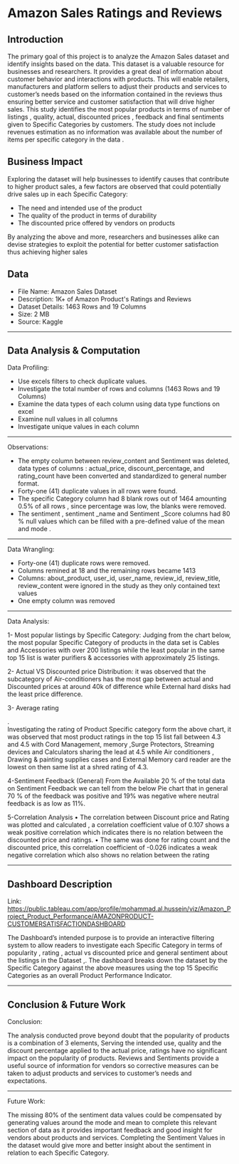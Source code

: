# Amazon Sales Ratings and Reviews

## Introduction
The primary goal of this project is to analyze the Amazon Sales dataset and identify insights based on the data. This  dataset is a valuable resource for businesses and researchers. It provides a great deal of information about customer behavior and interactions with products.
This will enable retailers, manufacturers and platform sellers to adjust their products and services to customer’s needs based on the information contained in the reviews thus ensuring better service and customer satisfaction that will drive higher sales.
This study identifies the most popular products in terms of number of listings , quality, actual, discounted prices , feedback and  final sentiments given to Specific Categories by customers.
The study does not include revenues estimation as no information was available about the number of items per specific category in the data .

## Business Impact

Exploring the dataset will help businesses to identify causes that contribute to higher product sales, a few factors are observed that could potentially drive sales up in each Specific Category:

 - The need and intended use of the product 
 - 	The quality of the product in terms of durability
 - 	The discounted price offered by vendors on products 

By analyzing the above and more, researchers and businesses alike can devise strategies to exploit the potential for better customer satisfaction thus achieving higher sales

## Data

- File Name: 		Amazon Sales Dataset
- Description:	1K+  of Amazon Product's Ratings and Reviews
- Dataset Details: 	1463 Rows and 19 Columns
- Size: 			2 MB
- Source: 		Kaggle
---
## Data Analysis & Computation

 Data Profiling:
-	Use excels filters to check duplicate values.
-	Investigate the total number of rows and columns (1463 Rows and 19 Columns)
-	Examine the data types of each column using data type functions on excel
-	Examine null values in all columns
-	Investigate unique values in each column

---
Observations:

-	The  empty column between review_content and Sentiment  was deleted, data types of columns : actual_price, discount_percentage, and rating_count have been converted and standardized to general number format.
-	Forty-one (41) duplicate values in all rows were found.
- The specific Category column had 8 blank rows out of 1464 amounting 0.5% of all rows , since percentage was low,  the blanks were removed.
- The sentiment , sentiment _name and Sentiment _Score columns had 80 % null values which can be filled with a pre-defined value of the mean and mode .
---
 Data Wrangling:

- Forty-one (41) duplicate rows were removed.
- Columns remined at 18 and the remaining rows  became 1413
- Columns:  about_product, user_id, user_name, review_id, review_title, review_content were ignored in the study as they only contained text values 
- One empty column was removed 
---
 Data Analysis:

1-	Most popular listings by Specific Category:
Judging from the chart below, the most popular Specific Category of products in the data set is Cables and Accessories with over 200 listings while the least popular in the same top 15 list  is water purifiers & accessories with approximately 25 listings.


2-	Actual VS Discounted price Distribution:
it was observed that the subcategory of  Air-conditioners has the most gap between actual and Discounted prices at around 40k of difference while External hard disks had the least price difference.



 
3-	Average rating

.  
Investigating the rating of Product Specific category form the above chart, it was observed that most product ratings in the top 15 list fall between 4.3 and 4.5 with Cord Management, memory ,Surge Protectors, Streaming devices and Calculators sharing the lead at  4.5 while Air conditioners , Drawing & painting supplies cases and External Memory card reader are the lowest on then same list at a shred rating of 4.3.


4-Sentiment Feedback (General)
From the Available 20 % of the total data on  Sentiment Feedback we can tell from the below Pie chart that in general 70 % of the feedback was positive and 19% was negative where neutral feedback is as low as 11%.

 

5-Correlation Analysis
•	The correlation between Discount price and Rating was plotted and calculated , a correlation coefficient value of 0.107 shows a weak positive correlation which indicates there is no relation between the discounted price and ratings.
•	The same was done for rating count and the discounted price, this correlation coefficient of -0.026 indicates a weak negative correlation which also shows no relation between the rating

 ---

## Dashboard Description
Link:
https://public.tableau.com/app/profile/mohammad.al.hussein/viz/Amazon_Project_Product_Performance/AMAZONPRODUCT-CUSTOMERSATISFACTIONDASHBOARD

The Dashboard’s intended purpose is to provide an interactive filtering system to allow readers to investigate each Specific Category in terms of popularity , rating , actual vs discounted price and general sentiment about the listings in the Dataset ,. The dashboard breaks down the dataset by the Specific Category against the above measures using the top 15 Specific Categories as an overall Product Performance Indicator.

---

## Conclusion & Future Work

Conclusion:

The analysis conducted prove beyond doubt that the popularity of products is a combination  of 3 elements,  Serving the intended use, quality and the discount percentage applied to the actual price, ratings have no significant impact on the popularity of products.
Reviews and Sentiments provide a useful source of information for vendors so corrective measures  can be  taken to adjust products and services to customer’s needs and expectations. 


---


Future Work:

The missing 80% of the sentiment data values  could be compensated by generating values around the mode and mean to complete this relevant section of data as it provides important feedback and good insight for vendors about products and services.
Completing the Sentiment Values in the dataset would give more and better insight about the sentiment in relation to each Specific Category.

